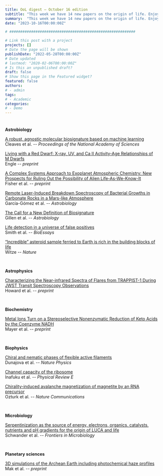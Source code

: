 ```yaml
---
title: OoL digest — October 16 edition
subtitle: "This week we have 14 new papers on the origin of life. Enjoy!"
summary:  "This week we have 14 new papers on the origin of life. Enjoy!"
date: "2023-10-16T00:00:00Z"

# ##########################################################

# Link this post with a project
projects: []
# Date the page will be shown
publishDate: "2022-05-28T00:00:00Z"
# Date updated
# lastmod: "2020-02-06T00:00:00Z"
# Is this an unpublished draft?
draft: false
# Show this page in the Featured widget?
featured: false
authors:
# - admin
tags:
# - Academic
categories:
# - Demo
---
```


# ##########################################################

**Astrobiology**

[A robust, agnostic molecular biosignature based on machine learning](https://doi.org/10.1073/pnas.2307149120) <br> Cleaves et al. -- *Proceedings of the National Academy of Sciences*

[Living with a Red Dwarf: X-ray, UV, and Ca II Activity-Age Relationships of M Dwarfs](https://doi.org/10.48550/arXiv.2310.04302) <br> Engle -- *preprint*

[A Complex Systems Approach to Exoplanet Atmospheric Chemistry: New Prospects for Ruling Out the Possibility of Alien Life-As-We-Know-It](https://doi.org/10.48550/arXiv.2310.05359) <br> Fisher et al. -- *preprint*

[Remote Laser-Induced Breakdown Spectroscopy of Bacterial Growths in Carbonate Rocks in a Mars-like Atmosphere](https://doi.org/10.1089/ast.2022.0153) <br> García-Gómez et al. -- *Astrobiology*

[The Call for a New Definition of Biosignature](https://doi.org/10.1089/ast.2023.0010) <br> Gillen et al. -- *Astrobiology*

[Life detection in a universe of false positives](https://doi.org/10.1002/bies.202300050) <br> Smith et al. -- *BioEssays*

[“Incredible” asteroid sample ferried to Earth is rich in the building blocks of life](https://doi.org/10.1038/d41586-023-03178-0) <br> Witze -- *Nature*

<br>

**Astrophysics**

[Characterizing the Near-infrared Spectra of Flares from TRAPPIST-1 During JWST Transit Spectroscopy Observations](https://doi.org/10.48550/arXiv.2310.03792) <br> Howard et al. -- *preprint*

<br>

**Biochemistry**

[Metal Ions Turn on a Stereoselective Nonenzymatic Reduction of Keto Acids by the Coenzyme NADH](https://doi.org/10.26434/chemrxiv-2023-jdhxk) <br> Mayer et al. -- *preprint*

<br>

**Biophysics**

[Chiral and nematic phases of flexible active filaments](https://doi.org/10.1038/s41567-023-02218-w) <br> Dunajova et al. -- *Nature Physics*

[Channel capacity of the ribosome](https://doi.org/10.1103/PhysRevE.108.044404) <br> Inafuku et al. -- *Physical Review E*

[Chirality-induced avalanche magnetization of magnetite by an RNA precursor](https://doi.org/10.1038/s41467-023-42130-8) <br> Ozturk et al. -- *Nature Communications*

<br>

**Microbiology**

[Serpentinization as the source of energy, electrons, organics, catalysts, nutrients and pH gradients for the origin of LUCA and life](https://www.frontiersin.org/articles/10.3389/fmicb.2023.1257597) <br> Schwander et al. -- *Frontiers in Microbiology*

<br>

**Planetary sciences**

[3D simulations of the Archean Earth including photochemical haze profiles](https://doi.org/10.48550/arXiv.2310.06818) <br> Mak et al. -- *preprint*
